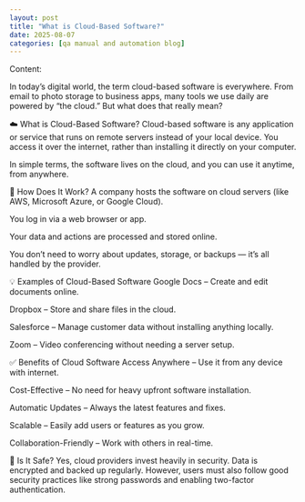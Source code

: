 ```yaml
---
layout: post
title: "What is Cloud-Based Software?"
date: 2025-08-07
categories: [qa manual and automation blog]
---
```


Content:

In today’s digital world, the term cloud-based software is everywhere. From email to photo storage to business apps, many tools we use daily are powered by “the cloud.” But what does that really mean?

☁️ What is Cloud-Based Software?
Cloud-based software is any application or service that runs on remote servers instead of your local device. You access it over the internet, rather than installing it directly on your computer.

In simple terms, the software lives on the cloud, and you can use it anytime, from anywhere.

🔧 How Does It Work?
A company hosts the software on cloud servers (like AWS, Microsoft Azure, or Google Cloud).

You log in via a web browser or app.

Your data and actions are processed and stored online.

You don’t need to worry about updates, storage, or backups — it’s all handled by the provider.

💡 Examples of Cloud-Based Software
Google Docs – Create and edit documents online.

Dropbox – Store and share files in the cloud.

Salesforce – Manage customer data without installing anything locally.

Zoom – Video conferencing without needing a server setup.

✅ Benefits of Cloud Software
Access Anywhere – Use it from any device with internet.

Cost-Effective – No need for heavy upfront software installation.

Automatic Updates – Always the latest features and fixes.

Scalable – Easily add users or features as you grow.

Collaboration-Friendly – Work with others in real-time.

🔐 Is It Safe?
Yes, cloud providers invest heavily in security. Data is encrypted and backed up regularly. However, users must also follow good security practices like strong passwords and enabling two-factor authentication.

